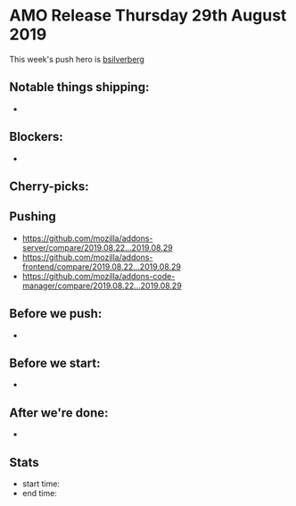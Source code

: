 # AMO Release Thursday 29th August 2019

This week's push hero is [bsilverberg](https://github.com/bobsilverberg)

## Notable things shipping:

*

## Blockers:

*

## Cherry-picks:


## Pushing

- https://github.com/mozilla/addons-server/compare/2019.08.22...2019.08.29
- https://github.com/mozilla/addons-frontend/compare/2019.08.22...2019.08.29
- https://github.com/mozilla/addons-code-manager/compare/2019.08.22...2019.08.29

## Before we push:

* 

## Before we start:

*

## After we're done:

* 

## Stats

- start time:
- end time:
